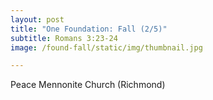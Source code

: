 ```yaml
---
layout: post
title: "One Foundation: Fall (2/5)"
subtitle: Romans 3:23-24
image: /found-fall/static/img/thumbnail.jpg

---
```

Peace Mennonite Church (Richmond)
